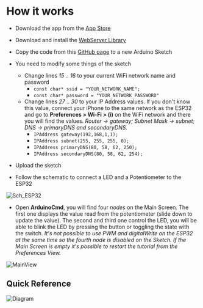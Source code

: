 # How it works

- Download the app from the [App Store](https://apps.apple.com/es/developer/david-brana-campos/id1047286431)

- Download and install the [WebServer Library](https://github.com/espressif/arduino-esp32/tree/master/libraries/WebServer)

- Copy the code from this [GitHub page](https://github.com/ios-dbrancam/ArduinoCmd/blob/master/ESP32/Demo%20Code%20v.1.1) to a new Arduino Sketch

- You need to modify some things of the sketch
  - Change lines *15 .. 16* to your current WiFi network name and password
    - `const char* ssid = "YOUR_NETWORK_NAME";`
    - `const char* password = "YOUR_NETWORK_PASSWORD"`
  - Change lines *27 .. 30* to your IP Address values. If you don't know this value, connect your iPhone to the same network as the ESP32 and go to **Preferences > Wi-Fi > (i)** on the WiFi network and there you will find the values. *Router -> gateway; Subnet Mask -> subnet; DNS -> primaryDNS and secondaryDNS.*
    - `IPAddress gateway(192,168,1,1);`
    - `IPAddress subnet(255, 255, 255, 0);`
    - `IPAddress primaryDNS(80, 58, 62, 250);`
    - `IPAddress secondaryDNS(80, 58, 62, 254);`

- Upload the sketch

- Follow the schematic to connect a LED and a Potentiometer to the ESP32

![Sch_ESP32](https://user-images.githubusercontent.com/53085860/63844898-4f523180-c989-11e9-8ca7-e453b8fd9486.png)

- Open **ArduinoCmd**, you will find four *nodes* on the Main Screen. The first one displays the value read from the potentiometer (slide down to update the value). The second and third one control the LED, you will be able to blink the LED by pressing the button or toggling the state with the switch. *It's not possible to use PWM and digitalWrite on the ESP32 at the same time so the fourth node is disabled on the Sketch. If the Main Screen is empty it's possible to restart the tutorial from the Preferences View.*

![MainView](https://user-images.githubusercontent.com/53085860/63841557-4f4f3300-c983-11e9-9d08-94ab39a06335.png)

## Quick Reference

![Diagram](https://user-images.githubusercontent.com/53085860/62040503-0d9f6100-b1fa-11e9-8252-637cf517f245.jpg)
